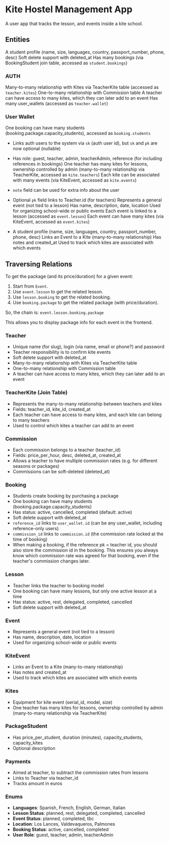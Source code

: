 # Kite Hostel Management App

A user app that tracks the lesson, and events inside a kite school.

## Entities

A student profile (name, size, languages, country, passport_number, phone, desc)
Soft delete support with deleted_at
Has many bookings (via BookingStudent join table, accessed as `student.bookings`)

### AUTH

Many-to-many relationship with Kites via TeacherKite table (accessed as `teacher.kites`)
One-to-many relationship with Commission table
A teacher can have access to many kites, which they can later add to an event
Has many user_wallets (accessed as `teacher.wallet`)

### User Wallet

One booking can have many students (booking.package.capacity_students), accessed as `booking.students`

- Links auth users to the system via `sk` (auth user id), but `sk` and `pk` are now optional (nullable)
- Has role: guest, teacher, admin, teacherAdmin, reference (for including references in bookings)
  One teacher has many kites for lessons, ownership controlled by admin (many-to-many relationship via TeacherKite, accessed as `kite.teachers`)
  Each kite can be associated with many events (via KiteEvent, accessed as `kite.events`)
- `note` field can be used for extra info about the user
- Optional `pk` field links to Teacher.id (for teachers)
  Represents a general event (not tied to a lesson)
  Has name, description, date, location
  Used for organizing school-wide or public events
  Each event is linked to a lesson (accessed as `event.lesson`)
  Each event can have many kites (via KiteEvent, accessed as `event.kites`)

- A student profile (name, size, languages, country, passport_number, phone, desc)
  Links an Event to a Kite (many-to-many relationship)
  Has notes and created_at
  Used to track which kites are associated with which events

## Traversing Relations

To get the package (and its price/duration) for a given event:

1. Start from `Event`.
2. Use `event.lesson` to get the related lesson.
3. Use `lesson.booking` to get the related booking.
4. Use `booking.package` to get the related package (with price/duration).

So, the chain is: `event.lesson.booking.package`

This allows you to display package info for each event in the frontend.

### Teacher

- Unique name (for slug), login (via name, email or phone?) and password
- Teacher responsibility is to confirm kite events
- Soft delete support with deleted_at
- Many-to-many relationship with Kites via TeacherKite table
- One-to-many relationship with Commission table
- A teacher can have access to many kites, which they can later add to an event

### TeacherKite (Join Table)

- Represents the many-to-many relationship between teachers and kites
- Fields: teacher_id, kite_id, created_at
- Each teacher can have access to many kites, and each kite can belong to many teachers
- Used to control which kites a teacher can add to an event

### Commission

- Each commission belongs to a teacher (teacher_id)
- Fields: price_per_hour, desc, deleted_at, created_at
- Allows a teacher to have multiple commission rates (e.g. for different seasons or packages)
- Commissions can be soft-deleted (deleted_at)

### Booking

- Students create booking by purchasing a package
- One booking can have many students (booking.package.capacity_students)
- Has status: active, cancelled, completed (default: active)
- Soft delete support with deleted_at
- `reference_id` links to `user_wallet.id` (can be any user_wallet, including reference-only users)
- `commission_id` links to `commission.id` (the commission rate locked at the time of booking)
- When making a booking, if the reference pk = teacher id, you should also store the commission id in the booking. This ensures you always know which commission rate was agreed for that booking, even if the teacher's commission changes later.

### Lesson

- Teacher links the teacher to booking model
- One booking can have many lessons, but only one active lesson at a time
- Has status: active, rest, delegated, completed, cancelled
- Soft delete support with deleted_at

### Event

- Represents a general event (not tied to a lesson)
- Has name, description, date, location
- Used for organizing school-wide or public events

### KiteEvent

- Links an Event to a Kite (many-to-many relationship)
- Has notes and created_at
- Used to track which kites are associated with which events

### Kites

- Equipment for kite event (serial_id, model, size)
- One teacher has many kites for lessons, ownership controlled by admin (many-to-many relationship via TeacherKite)

### PackageStudent

- Has price_per_student, duration (minutes), capacity_students, capacity_kites
- Optional description

### Payments

- Aimed at teacher, to subtract the commission rates from lessons
- Links to Teacher via teacher_id
- Tracks amount in euros

### Enums

- **Languages**: Spanish, French, English, German, Italian
- **Lesson Status**: planned, rest, delegated, completed, cancelled
- **Event Status**: planned, completed, tbc
- **Location**: Los Lances, Valdevaqueros, Palmones
- **Booking Status**: active, cancelled, completed
- **User Role**: guest, teacher, admin, teacherAdmin
